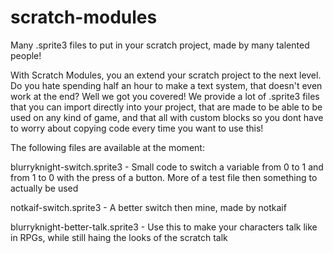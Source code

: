 # scratch-modules
Many .sprite3 files to put in your scratch project, made by many talented people!

With Scratch Modules, you an extend your scratch project to the next level. Do you hate spending half an hour to make a text system, that doesn't even work at the end? Well we got you covered! We provide a lot of .sprite3 files that you can import directly into your project, that are made to be able to be used on any kind of game, and that all with custom blocks so you dont have to worry about copying code every time you want to use this!

The following files are available at the moment:

blurryknight-switch.sprite3 - Small code to switch a variable from 0 to 1 and from 1 to 0 with the press of a button. More of a test file then something to actually be used

notkaif-switch.sprite3 - A better switch then mine, made by notkaif 

blurryknight-better-talk.sprite3 - Use this to make your characters talk like in RPGs, while still haing the looks of the scratch talk
